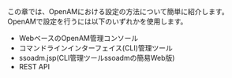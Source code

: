 この章では、OpenAMにおける設定の方法について簡単に紹介します。
OpenAMで設定を行うには以下のいずれかを使用します。

- WebベースのOpenAM管理コンソール
- コマンドラインインターフェイス(CLI)管理ツール
- ssoadm.jsp(CLI管理ツールssoadmの簡易Web版)
- REST API
